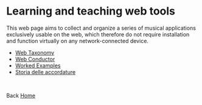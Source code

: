 # Learning and teaching web tools

This web page aims to collect and organize a series of musical applications exclusively usable on the web, which therefore do not require installation and function virtually on any network-connected device. <br>

- [Web Taxonomy](https://giuseppebergamino.github.io/Home/Learning_tools/Web_taxonomy)
- [Web Conductor](https://giuseppebergamino.github.io/Home/Learning_tools/Web_conductor)
- [Worked Examples](https://giuseppebergamino.github.io/Home/Learning_tools/Worked_examples)
- [Storia delle accordature](https://giuseppebergamino.github.io/Home/Learning_tools/accodrdature)


<p><br></p>

Back [Home](https://giuseppebergamino.github.io/Home/)
